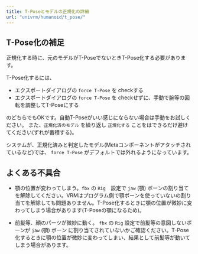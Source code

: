 ```yaml
---
title: T-Poseとモデルの正規化の詳細
url: "univrm/humanoid/t_pose/"
---
```


## T-Pose化の補足
正規化する時に、元のモデルがT-PoseでないときT-Pose化する必要があります。

T-Pose化するには、

* エクスポートダイアログの `force T-Pose` を checkする
* エクスポートダイアログの `force T-Pose` を checkせずに、手動で腕等の回転を調整してT-Poseにする

のどちらでもOKです。自動T-Poseがいい感じにならない場合は手動をお試しください。
また、`正規化済のモデル` を繰り返し `正規化する` ことをはできるだけ避けてください(ずれが蓄積する)。

システムが、正規化済みと判定したモデル(Metaコンポーネントがアタッチされているなど)では、 `force T-Pose` がデフォルトでは外れるようになっています。

## よくある不具合

* 顎の位置が変わってしまう。`fbx` の `Rig`　設定で `jaw` (顎) ボーンの割り当てを解除してください。VRMはプログラム側で顎ボーンを使っていないの割り当てを解除しても問題ありません。T-Pose化するときに顎の位置が微妙に変わってしまう場合があります(T-Poseの顎になるため)。

* 前髪等、顔のパーツが微妙に動く。 `fbx` の `Rig` 設定で前髪等の意図しないボーンが `jaw` (顎) ボーン に割り当てされていないかご確認ください。T-Pose化するときに顎の位置が微妙に変わってしまい、結果として前髪等が動いてしまう場合があります。
